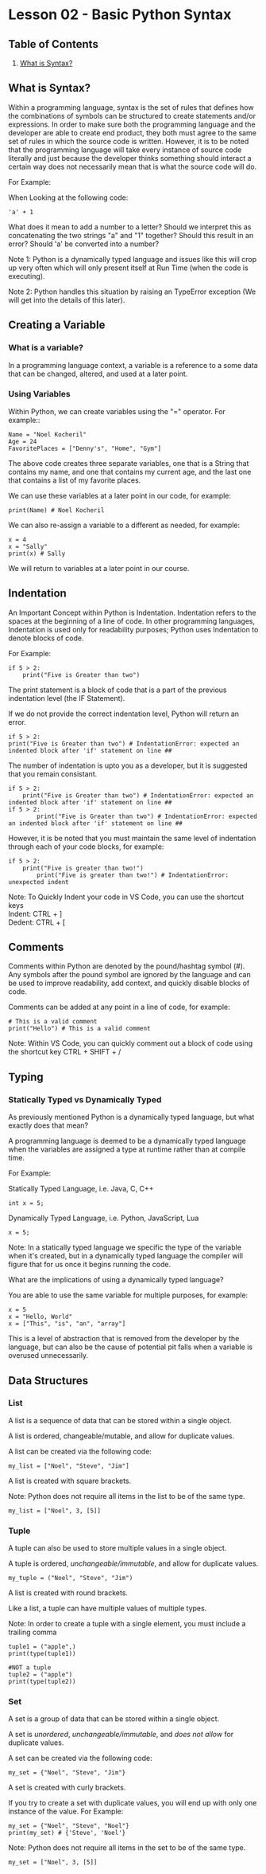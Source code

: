 # Lesson 02 - Basic Python Syntax

## Table of Contents

1. [What is Syntax?](#what-is-syntax)

## What is Syntax? <a id="what-is-syntax" name="what-is-syntax"></a>

Within a programming language, syntax is the set of rules that defines how the combinations of symbols can be structured to create statements and/or expressions. In order to make sure both the programming language and the developer are able to create end product, they both must agree to the same set of rules in which the source code is written. However, it is to be noted that the programming language will take every instance of source code literally and just because the developer thinks something should interact a certain way does not necessarily mean that is what the source code will do.

For Example:

When Looking at the following code:

```
'a' + 1
```

What does it mean to add a number to a letter? Should we interpret this as concatenating the two strings "a" and "1" together? Should this result in an error? Should 'a' be converted into a number?

Note 1: Python is a dynamically typed language and issues like this will crop up very often which will only present itself at Run Time (when the code is executing).

Note 2: Python handles this situation by raising an TypeError exception (We will get into the details of this later).

## Creating a Variable

### What is a variable?

In a programming language context, a variable is a reference to a some data that can be changed, altered, and used at a later point.

### Using Variables

Within Python, we can create variables using the "=" operator. For example::

```
Name = "Noel Kocheril"
Age = 24
FavoritePlaces = ["Denny's", "Home", "Gym"]
```

The above code creates three separate variables, one that is a String that contains my name, and one that contains my current age, and the last one that contains a list of my favorite places.

We can use these variables at a later point in our code, for example:

```
print(Name) # Noel Kocheril
```

We can also re-assign a variable to a different as needed, for example:

```
x = 4
x = "Sally"
print(x) # Sally
```

We will return to variables at a later point in our course.

## Indentation

An Important Concept within Python is Indentation. Indentation refers to the spaces at the beginning of a line of code. In other programming languages, Indentation is used only for readability purposes; Python uses Indentation to denote blocks of code.

For Example:

```
if 5 > 2:
    print("Five is Greater than two")
```

The print statement is a block of code that is a part of the previous indentation level (the IF Statement).

If we do not provide the correct indentation level, Python will return an error.

```
if 5 > 2:
print("Five is Greater than two") # IndentationError: expected an indented block after 'if' statement on line ##
```

The number of indentation is upto you as a developer, but it is suggested that you remain consistant.

```
if 5 > 2:
    print("Five is Greater than two") # IndentationError: expected an indented block after 'if' statement on line ##
if 5 > 2:
        print("Five is Greater than two") # IndentationError: expected an indented block after 'if' statement on line ##
```

However, it is be noted that you must maintain the same level of indentation through each of your code blocks, for example:

```
if 5 > 2:
    print("Five is greater than two!")
        print("Five is greater than two!") # IndentationError: unexpected indent
```

Note: To Quickly Indent your code in VS Code, you can use the shortcut keys \
Indent: CTRL + ] \
Dedent: CTRL + [

## Comments

Comments within Python are denoted by the pound/hashtag symbol (#). Any symbols after the pound symbol are ignored by the language and can be used to improve readability, add context, and quickly disable blocks of code. 

Comments can be added at any point in a line of code, for example:

```
# This is a valid comment
print("Hello") # This is a valid comment
```

Note: Within VS Code, you can quickly comment out a block of code using the shortcut key CTRL + SHIFT + /

## Typing

### Statically Typed vs Dynamically Typed

As previously mentioned Python is a dynamically typed language, but what exactly does that mean? 

A programming language is deemed to be a dynamically typed language when the variables are assigned a type at runtime rather than at compile time.

For Example: 

Statically Typed Language, i.e. Java, C, C++
```
int x = 5;
```

Dynamically Typed Language, i.e. Python, JavaScript, Lua
```
x = 5;
```

Note: In a statically typed language we specific the type of the variable when it's created, but in a dynamically typed language the compiler will figure that for us once it begins running the code.

What are the implications of using a dynamically typed language?

You are able to use the same variable for multiple purposes, for example:

```
x = 5
x = "Hello, World"
x = ["This", "is", "an", "array"]
```

This is a level of abstraction that is removed from the developer by the language, but can also be the cause of potential pit falls when a variable is overused unnecessarily.

## Data Structures

### List

A list is a sequence of data that can be stored within a single object. 

A list is ordered, changeable/mutable, and allow for duplicate values.

A list can be created via the following code:

```
my_list = ["Noel", "Steve", "Jim"]
```

A list is created with square brackets.

Note: Python does not require all items in the list to be of the same type.

```
my_list = ["Noel", 3, [5]]
```

### Tuple

A tuple can also be used to store multiple values in a single object.

A tuple is ordered, _*unchangeable/immutable*_, and allow for duplicate values.


```
my_tuple = ("Noel", "Steve", "Jim")
```

A list is created with round brackets.

Like a list, a tuple can have multiple values of multiple types.

Note: In order to create a tuple with a single element, you must include a trailing comma

```
tuple1 = ("apple",)
print(type(tuple1))

#NOT a tuple
tuple2 = ("apple")
print(type(tuple2)) 
```

### Set

A set is a group of data that can be stored within a single object. 

A set is _*unordered*_, _*unchangeable/immutable*_, and _*does not allow*_ for duplicate values.

A set can be created via the following code:

```
my_set = {"Noel", "Steve", "Jim"}
```

A set is created with curly brackets.

If you try to create a set with duplicate values, you will end up with only one instance of the value. For Example: 

```
my_set = {"Noel", "Steve", "Noel"}
print(my_set) # {'Steve', 'Noel'}
```


Note: Python does not require all items in the set to be of the same type.

```
my_set = ["Noel", 3, [5]]
```




